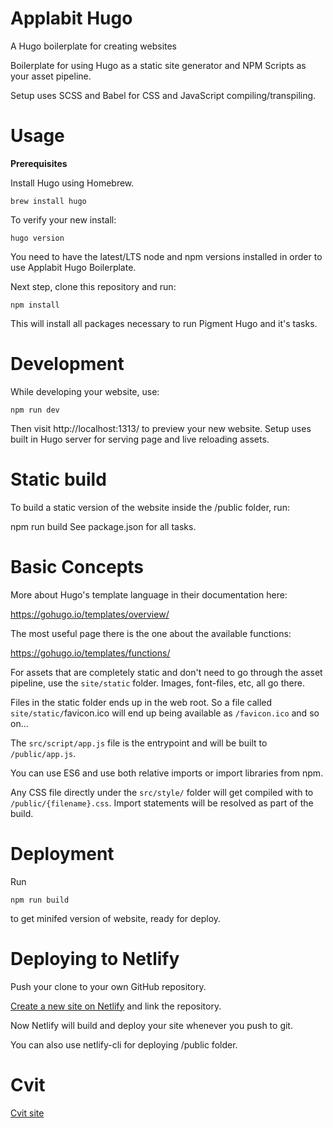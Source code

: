 # **Applabit Hugo**

A Hugo boilerplate for creating websites

Boilerplate for using Hugo as a static site generator and NPM Scripts as your asset pipeline.

Setup uses SCSS and Babel for CSS and JavaScript compiling/transpiling.

# Usage

**Prerequisites**

Install Hugo using Homebrew.

`brew install hugo`

To verify your new install:

`hugo version`

You need to have the latest/LTS node and npm versions installed in order to use Applabit Hugo Boilerplate.

Next step, clone this repository and run:

`npm install`

This will install all packages necessary to run Pigment Hugo and it's tasks.

# **Development**

While developing your website, use:

`npm run dev`

Then visit http://localhost:1313/ to preview your new website. Setup uses built in Hugo server for serving page and live reloading assets.

# **Static build**

To build a static version of the website inside the /public folder, run:

npm run build
See package.json for all tasks.

# **Basic Concepts**

More about Hugo's template language in their documentation here:

https://gohugo.io/templates/overview/

The most useful page there is the one about the available functions:

https://gohugo.io/templates/functions/

For assets that are completely static and don't need to go through the asset pipeline, use the `site/static` folder. Images, font-files, etc, all go there.

Files in the static folder ends up in the web root. So a file called `site/static/`favicon.ico will end up being available as `/favicon.ico` and so on...

The `src/script/app.js` file is the entrypoint and will be built to `/public/app.js`.

You can use ES6 and use both relative imports or import libraries from npm.

Any CSS file directly under the `src/style/` folder will get compiled with to `/public/{filename}.css`. Import statements will be resolved as part of the build.

# **Deployment**

Run

`npm run build`

to get minifed version of website, ready for deploy.

# **Deploying to Netlify**

Push your clone to your own GitHub repository.

[Create a new site on Netlify](https://app.netlify.com/start) and link the repository.

Now Netlify will build and deploy your site whenever you push to git.

You can also use netlify-cli for deploying /public folder.

# **Cvit**

[Cvit site](https://www.cvit-travel.com/)